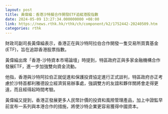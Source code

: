 ```yaml
---
layout: post
title: 黃偉綸：香港沙特擬合作開發ETF追縱港股指數
date: 2024-05-09 13:27:34.000000000 +08:00
link: https://news.rthk.hk/rthk/ch/component/k2/1752442-20240509.htm
categories: rthk
---
```


財政司副司長黃偉綸表示，香港正在與沙特阿拉伯合作開發一隻交易所買賣基金(ETF)，旨在追踪香港股票指數。

黃偉綸出席「香港-沙特資本市場論壇」時提到，特區政府正與多家金融機構合作發展ETF，進一步加強雙向資金流動。

他指，香港與沙特阿拉伯正就促進和保護投資協定進行正式談判，特區政府亦正考慮於沙特首都利雅德設立經濟貿易辦事處，強調雙方的友誼和夥伴關將會走得更遠，而且經得起時間考驗。

黃偉綸又提到，香港正發展更多人民幣計價的投資和風險管理產品，加上中證監早前宣布一系列與本港合作的措施，將使沙特企業更容易獲得中國資本。
